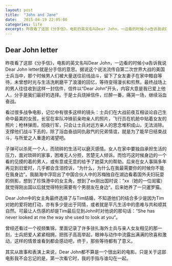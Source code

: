 ```yaml
---
layout: post
title:  "John and Jane"
date:   2015-04-19 22:05:00
categories: life
excerpt: 昨夜看了这部《分手信》，电影的英文名叫Dear John，一边看的时候小a告诉我说Dear John letter就是分手信的意思。据说这个说法流传自第二次世界大战的美国士兵当中，那个时候男人们被大量送往前线战斗，留下了女友妻子在家中黯自等待，未曾想时光与生活洗刷磨平了浪漫的回忆，等待变得漫长和煎熬，最终战场上的男人往往收到这样一封信件，信件以“Dear John”开头，内容大意是我已爱上他人，分手是我们最好的选择。于是士兵烧掉信件，烂醉一番，痛哭一场，继续浴血奋战...
---
```

## Dear John letter
昨夜看了这部《分手信》，电影的英文名叫Dear John，一边看的时候小a告诉我说Dear John letter就是分手信的意思。据说这个说法流传自第二次世界大战的美国士兵当中，那个时候男人们被大量送往前线战斗，留下了女友妻子在家中黯自等待，未曾想时光与生活洗刷磨平了浪漫的回忆，等待变得漫长和煎熬，最终战场上的男人往往收到这样一封信件，信件以“Dear John”开头，内容大意是我已爱上他人，分手是我们最好的选择。于是士兵烧掉信件，烂醉一番，痛哭一场，继续浴血奋战。

看过很多战争电影，记忆中有很多这样的镜头：士兵们在大战前夜互相谈论自己生命中最美的女孩，长官在率队冲锋前亲吻亲人的照片，飞行员在机舱中贴着女友的照片；枪林弹雨，彻夜行军，只会让士兵对远方亲人的思念堆积成山，无法消除。支撑他们战斗下去的，除了浴血奋战同仇敌忾的兄弟情谊，就是为了能早日结束战斗，与所爱之人重逢的渴望吧。

子弹可以杀死一个人，而琐碎的生活可以磨灭感情。女人在家中要独自承担生活的压力，面对琐碎的家事，困难无人分担，苦楚无人倾诉。而恰巧这时候身边的一个看的见摸的着的男人，或有意或无意的给予了她莫大的帮助。后来在女人事隔多年再见到旧爱时，几乎都会含泪控诉，“为什么，为什么在我最需要你的时候你不能在我身边”。我脑海中浮现出了中国合伙人中的苏梅独自在湖边看着国外夫妇玩耍的侧影，想到了珍珠港中的女主角，想到了ex刚出国时说：”xx（她的一位闺蜜）就觉得刚出国以后就觉得特别需要有个男朋友在身边“。后来她养了一只暹罗猫。

Dear John中的女主角最终选择了与Tim结婚，不知道他们的结合多少是因为Tim对她的爱将她打动，亦有多少是出于同情，或者就是平凡生活中的患难与共和顺其自然。可最让人伤感的却是Tim最后见到John时对他说的那句话：“She has never looked at me the way she used to look at you“。

曾经还看过一个视频集锦，里面记录了许多驻扎海外士兵与亲人女友相见的那一刻，士兵把爱人紧紧相拥，把孩子高高举起，眼神与动作中流露出满满的欣喜和激动，这样的情景谁看到都会感动吧，终于，那些等待都有了意义。

其实从故事和表演上来说，Dear John都不算是一个很出彩的电影。只是关于这部电影我不会忘记的是，第一次看它时，我的手指与谁勾在一起。


